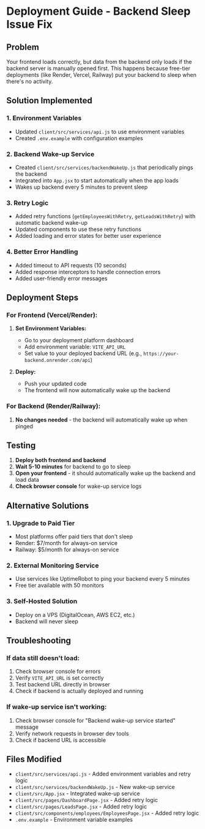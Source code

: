 # Deployment Guide - Backend Sleep Issue Fix

## Problem
Your frontend loads correctly, but data from the backend only loads if the backend server is manually opened first. This happens because free-tier deployments (like Render, Vercel, Railway) put your backend to sleep when there's no activity.

## Solution Implemented

### 1. Environment Variables
- Updated `client/src/services/api.js` to use environment variables
- Created `.env.example` with configuration examples

### 2. Backend Wake-up Service
- Created `client/src/services/backendWakeUp.js` that periodically pings the backend
- Integrated into `App.jsx` to start automatically when the app loads
- Wakes up backend every 5 minutes to prevent sleep

### 3. Retry Logic
- Added retry functions (`getEmployeesWithRetry`, `getLeadsWithRetry`) with automatic backend wake-up
- Updated components to use these retry functions
- Added loading and error states for better user experience

### 4. Better Error Handling
- Added timeout to API requests (10 seconds)
- Added response interceptors to handle connection errors
- Added user-friendly error messages

## Deployment Steps

### For Frontend (Vercel/Render):

1. **Set Environment Variables:**
   - Go to your deployment platform dashboard
   - Add environment variable: `VITE_API_URL`
   - Set value to your deployed backend URL (e.g., `https://your-backend.onrender.com/api`)

2. **Deploy:**
   - Push your updated code
   - The frontend will now automatically wake up the backend

### For Backend (Render/Railway):

1. **No changes needed** - the backend will automatically wake up when pinged

## Testing

1. **Deploy both frontend and backend**
2. **Wait 5-10 minutes** for backend to go to sleep
3. **Open your frontend** - it should automatically wake up the backend and load data
4. **Check browser console** for wake-up service logs

## Alternative Solutions

### 1. Upgrade to Paid Tier
- Most platforms offer paid tiers that don't sleep
- Render: $7/month for always-on service
- Railway: $5/month for always-on service

### 2. External Monitoring Service
- Use services like UptimeRobot to ping your backend every 5 minutes
- Free tier available with 50 monitors

### 3. Self-Hosted Solution
- Deploy on a VPS (DigitalOcean, AWS EC2, etc.)
- Backend will never sleep

## Troubleshooting

### If data still doesn't load:
1. Check browser console for errors
2. Verify `VITE_API_URL` is set correctly
3. Test backend URL directly in browser
4. Check if backend is actually deployed and running

### If wake-up service isn't working:
1. Check browser console for "Backend wake-up service started" message
2. Verify network requests in browser dev tools
3. Check if backend URL is accessible

## Files Modified

- `client/src/services/api.js` - Added environment variables and retry logic
- `client/src/services/backendWakeUp.js` - New wake-up service
- `client/src/App.jsx` - Integrated wake-up service
- `client/src/pages/DashboardPage.jsx` - Added retry logic
- `client/src/pages/LeadsPage.jsx` - Added retry logic
- `client/src/components/employees/EmployeesPage.jsx` - Added retry logic
- `.env.example` - Environment variable examples 